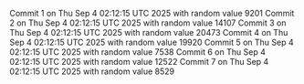 Commit 1 on Thu Sep  4 02:12:15 UTC 2025 with random value 9201
Commit 2 on Thu Sep  4 02:12:15 UTC 2025 with random value 14107
Commit 3 on Thu Sep  4 02:12:15 UTC 2025 with random value 20473
Commit 4 on Thu Sep  4 02:12:15 UTC 2025 with random value 19920
Commit 5 on Thu Sep  4 02:12:15 UTC 2025 with random value 7538
Commit 6 on Thu Sep  4 02:12:15 UTC 2025 with random value 12522
Commit 7 on Thu Sep  4 02:12:15 UTC 2025 with random value 8529
